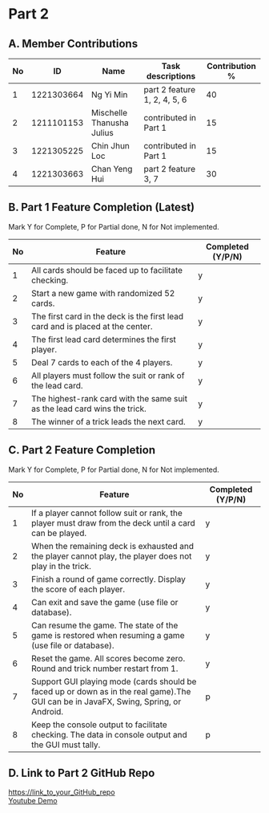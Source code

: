 # Part 2

## A. Member Contributions

No | ID         | Name | Task descriptions | Contribution %
-- | ---------- | ---- | ----------------- | --------------
1  | 1221303664 |Ng Yi Min |  part 2 feature 1, 2, 4, 5, 6           |40
2  |1211101153 |Mischelle Thanusha Julius | contributed in Part 1                  |15
3  |1221305225 | Chin Jhun Loc      |contributed in Part 1         |15
4  | 1221303663 |Chan Yeng Hui   |  part 2 feature 3, 7                 |30


## B. Part 1 Feature Completion (Latest)

Mark Y for Complete, P for Partial done, N for Not implemented.

No | Feature                                                                         | Completed (Y/P/N)
-- | ------------------------------------------------------------------------------- | -----------------
1  | All cards should be faced up to facilitate checking.                            |y
2  | Start a new game with randomized 52 cards.                                      |y
3  | The first card in the deck is the first lead card and is placed at the center.  |y
4  | The first lead card determines the first player.                                |y
5  | Deal 7 cards to each of the 4 players.                                          |y
6  | All players must follow the suit or rank of the lead card.                      |y
7  | The highest-rank card with the same suit as the lead card wins the trick.       |y
8  | The winner of a trick leads the next card.                                      |y


## C. Part 2 Feature Completion

Mark Y for Complete, P for Partial done, N for Not implemented.

No | Feature                                                                          | Completed (Y/P/N)
-- | -------------------------------------------------------------------------------- | -----------------
1  | If a player cannot follow suit or rank, the player must draw from the deck until a card can be played.      |y
2  | When the remaining deck is exhausted and the player cannot play, the player does not play in the trick.                   |y
3  | Finish a round of game correctly. Display the score of each player.              |y
4  | Can exit and save the game (use file or database).                               |y
5  | Can resume the game. The state of the game is restored when resuming a game (use file or database).        |y
6  | Reset the game. All scores become zero. Round and trick number restart from 1.   |y
7  | Support GUI playing mode (cards should be faced up or down as in the real game).The GUI can be in JavaFX, Swing, Spring, or Android.  |p
8  | Keep the console output to facilitate checking. The data in console output and the GUI must tally.                                  |p


## D. Link to Part 2 GitHub Repo

[https://link_to_your_GitHub_repo](https://github.com/Iyoshin/TCP1201-OOPDS-Assignment-2023) <br>
[Youtube Demo](https://youtu.be/w_YwK2ieiv8)

